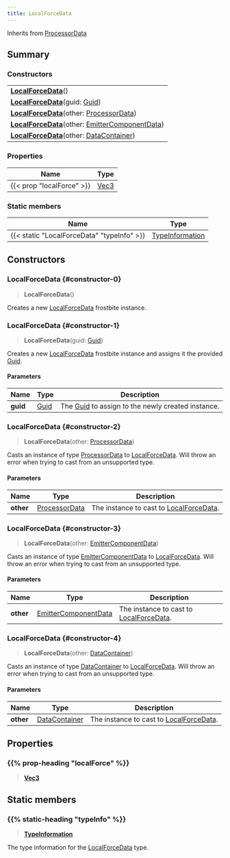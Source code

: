 ```yaml
---
title: LocalForceData
---
```


Inherits from [ProcessorData](/vext/ref/fb/processordata)

## Summary

### Constructors

|  |
| --- |
| **[LocalForceData](#constructor-0)**() |
| **[LocalForceData](#constructor-1)**(guid: [Guid](/vext/ref/shared/type/guid)) |
| **[LocalForceData](#constructor-2)**(other: [ProcessorData](/vext/ref/fb/processordata)) |
| **[LocalForceData](#constructor-3)**(other: [EmitterComponentData](/vext/ref/fb/emittercomponentdata)) |
| **[LocalForceData](#constructor-4)**(other: [DataContainer](/vext/ref/shared/type/datacontainer)) |

### Properties

| Name | Type |
| ---- | ---- |
| {{< prop "localForce" >}} | [Vec3](/vext/ref/shared/type/vec3) |

### Static members

| Name | Type |
| ---- | ---- |
| {{< static "LocalForceData" "typeInfo" >}} | [TypeInformation](/vext/ref/shared/type/typeinformation) |

## Constructors

### LocalForceData {#constructor-0}

> **LocalForceData**()

Creates a new [LocalForceData](/vext/ref/fb/localforcedata) frostbite instance.

### LocalForceData {#constructor-1}

> **LocalForceData**(guid: [Guid](/vext/ref/shared/type/guid))

Creates a new [LocalForceData](/vext/ref/fb/localforcedata) frostbite instance and assigns it the provided [Guid](/vext/ref/shared/type/guid).

#### Parameters

| Name | Type | Description |
| ---- | ---- | ----------- |
| **guid** | [Guid](/vext/ref/shared/type/guid) | The [Guid](/vext/ref/shared/type/guid) to assign to the newly created instance. |

### LocalForceData {#constructor-2}

> **LocalForceData**(other: [ProcessorData](/vext/ref/fb/processordata))

Casts an instance of type [ProcessorData](/vext/ref/fb/processordata) to [LocalForceData](/vext/ref/fb/localforcedata). Will throw an error when trying to cast from an unsupported type.

#### Parameters

| Name | Type | Description |
| ---- | ---- | ----------- |
| **other** | [ProcessorData](/vext/ref/fb/processordata) | The instance to cast to [LocalForceData](/vext/ref/fb/localforcedata). |

### LocalForceData {#constructor-3}

> **LocalForceData**(other: [EmitterComponentData](/vext/ref/fb/emittercomponentdata))

Casts an instance of type [EmitterComponentData](/vext/ref/fb/emittercomponentdata) to [LocalForceData](/vext/ref/fb/localforcedata). Will throw an error when trying to cast from an unsupported type.

#### Parameters

| Name | Type | Description |
| ---- | ---- | ----------- |
| **other** | [EmitterComponentData](/vext/ref/fb/emittercomponentdata) | The instance to cast to [LocalForceData](/vext/ref/fb/localforcedata). |

### LocalForceData {#constructor-4}

> **LocalForceData**(other: [DataContainer](/vext/ref/shared/type/datacontainer))

Casts an instance of type [DataContainer](/vext/ref/shared/type/datacontainer) to [LocalForceData](/vext/ref/fb/localforcedata). Will throw an error when trying to cast from an unsupported type.

#### Parameters

| Name | Type | Description |
| ---- | ---- | ----------- |
| **other** | [DataContainer](/vext/ref/shared/type/datacontainer) | The instance to cast to [LocalForceData](/vext/ref/fb/localforcedata). |

## Properties

### {{% prop-heading "localForce" %}}

> **[Vec3](/vext/ref/shared/type/vec3)**

## Static members

### {{% static-heading "typeInfo" %}}

> **[TypeInformation](/vext/ref/shared/type/typeinformation)**

The type information for the [LocalForceData](/vext/ref/fb/localforcedata) type.

